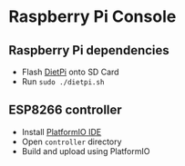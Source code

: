 # Raspberry Pi Console

## Raspberry Pi dependencies
- Flash [DietPi](https://dietpi.com) onto SD Card
- Run `sudo ./dietpi.sh`

## ESP8266 controller
- Install [PlatformIO IDE](https://platformio.org/platformio-ide)
- Open `controller` directory
- Build and upload using PlatformIO
